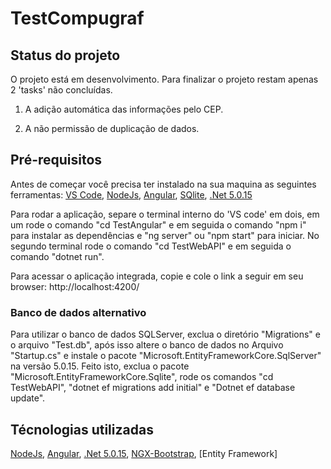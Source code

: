 # TestCompugraf

## Status do projeto
O projeto está em desenvolvimento. Para finalizar o projeto restam apenas 2 'tasks' não concluídas.
 
1. A adição automática das informações pelo CEP.

2. A não permissão de duplicação de dados.


## Pré-requisitos

Antes de começar você precisa ter instalado na sua maquina as seguintes ferramentas: 
[VS Code](https://code.visualstudio.com/), [NodeJs](https://nodejs.org/en/), [Angular](https://angular.io/), [SQlite](https://sqlitebrowser.org/), [.Net 5.0.15](https://dotnet.microsoft.com/en-us/download/dotnet/5.0)

Para rodar a aplicação, separe o terminal interno do 'VS code' em dois, em um rode o comando "cd TestAngular" e em seguida o comando "npm i" para instalar as dependências e "ng server" ou "npm start" para iniciar. No segundo terminal rode o comando "cd TestWebAPI" e em seguida o comando "dotnet run".

Para acessar o aplicação integrada, copie e cole o link a seguir em seu browser: http://localhost:4200/

### Banco de dados alternativo

Para utilizar o banco de dados SQLServer, exclua o diretório "Migrations" e o arquivo "Test.db", após isso altere o banco de dados no Arquivo "Startup.cs" e instale o pacote "Microsoft.EntityFrameworkCore.SqlServer" na versão 5.0.15.
Feito isto, exclua o pacote "Microsoft.EntityFrameworkCore.Sqlite", rode os comandos "cd TestWebAPI", "dotnet ef migrations add initial" e "Dotnet ef database update".


## Técnologias utilizadas

[NodeJs](https://nodejs.org/en/), [Angular](https://angular.io/), [.Net 5.0.15](https://dotnet.microsoft.com/en-us/download/dotnet/5.0), [NGX-Bootstrap](https://valor-software.com/ngx-bootstrap/#/), [Entity Framework]

